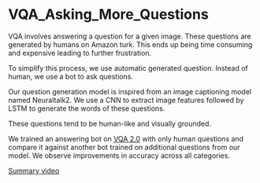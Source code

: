 # VQA_Asking_More_Questions

VQA involves answering a question for a given image. These questions are generated by humans on Amazon turk. This ends up being time consuming and expensive leading to further frustration. 

To simplify this process, we use automatic generated question. Instead of human, we use a bot to ask questions. 

Our question generation model is inspired from an image captioning model named Neuraltalk2. We use a CNN to extract image features followed by LSTM to generate the words of these questions. 

These questions tend to be human-like and visually grounded.

We trained an answering bot on [VQA 2.0](http://visualqa.org/) with only human questions and compare it against another bot trained on additional questions from our model. We observe improvements in accuracy across all categories. 



[Summary video](https://www.youtube.com/watch?v=HnqBSx8IFGI&feature=youtu.be)
